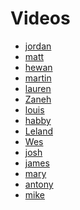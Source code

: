 # Videos

* [jordan](https://www.youtube.com/watch?v=77dW8fJdTD4&feature=youtu.be)
* [matt](https://www.youtube.com/watch?v=b-ai0damwt8&feature=youtu.be)
* [hewan]()
* [martin](https://www.youtube.com/watch?v=o9956WzjkGc)
* [lauren]()
* [Zaneh](https://www.youtube.com/watch?v=-9VKaUEqg6c)
* [louis](https://youtu.be/6PoYdJt2HKc)
* [habby](https://www.youtube.com/watch?v=YcgfRNRLSu4&feature=youtu.be)
* [Leland](https://www.youtube.com/watch?v=LlnmfcMfTQo&feature=youtu.be)
* [Wes](https://www.youtube.com/watch?v=7SWwt-acaVU&feature=youtu.be)
* [josh](https://www.youtube.com/watch?v=qd8rI1f0r9Q)
* [james](https://www.youtube.com/watch?v=EGnwJeEcDVI&feature=youtu.be)
* [mary](https://www.youtube.com/watch?v=fgBgCLQ4KrA&feature=youtu.be)
* [antony](https://www.youtube.com/watch?v=SsD4Sf8XrPs&feature=youtu.be)
* [mike]()
